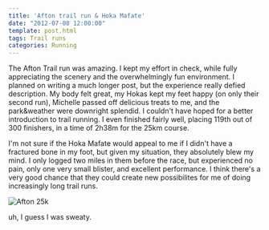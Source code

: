 ```yaml
---
title: 'Afton trail run & Hoka Mafate'
date: "2012-07-08 12:00:00"
template: post.html
tags: Trail runs
categories: Running
---
```


The Afton Trail run was amazing. I kept my effort in check, while fully appreciating the scenery and the overwhelmingly fun environment. I planned on writing a much longer post, but the experience really defied description. My body felt great, my Hokas kept my feet happy (on only their second run), Michelle passed off delicious treats to me, and the park&weather were downright splendid. I couldn't have hoped for a better introduction to trail running. I even finished fairly well, placing 119th out of 300 finishers, in a time of 2h38m for the 25km course.  
  
I'm not sure if the Hoka Mafate would appeal to me if I didn't have a fractured bone in my foot, but given my situation, they absolutely blew my mind. I only logged two miles in them before the race, but experienced no pain, only one very small blister, and excellent performance. I think there's a very good chance that they could create new possibilites for me of doing increasingly long trail runs.

![Afton 25k](http://f.slowtheory.com/7540391554_c2371a948a.jpg "Afton 25k")  
  
uh, I guess I was sweaty.